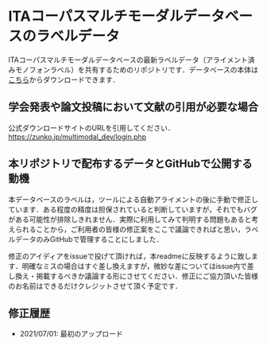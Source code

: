# ITAコーパスマルチモーダルデータベースのラベルデータ
ITAコーパスマルチモーダルデータベースの最新ラベルデータ（アライメント済みモノフォンラベル）を共有するためのリポジトリです．データベースの本体は[こちら](https://zunko.jp/multimodal_dev/login.php)からダウンロードできます．

## 学会発表や論文投稿において文献の引用が必要な場合
公式ダウンロードサイトのURLを引用してください．https://zunko.jp/multimodal_dev/login.php

## 本リポジトリで配布するデータとGitHubで公開する動機
本データベースのラベルは，ツールによる自動アライメントの後に手動で修正しています．ある程度の精度は担保されていると判断していますが，それでもバグがある可能性が排除しきれません．実際に利用してみて判明する問題もあると考えられることから，ご利用者の皆様の修正案をここで議論できればと思い，ラベルデータのみGitHubで管理することにしました．

修正のアイディアをissueで投げて頂ければ，本readmeに反映するように致します．明確なミスの場合はすぐ差し換えますが，微妙な差についてはissue内で差し換え・掲載するべきか議論する形にさせてください．修正にご協力頂いた皆様のお名前はできるだけクレジットさせて頂く予定です．

## 修正履歴
- 2021/07/01: 最初のアップロード
